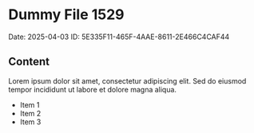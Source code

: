 # Dummy File 1529

Date: 2025-04-03
ID: 5E335F11-465F-4AAE-8611-2E466C4CAF44

## Content

Lorem ipsum dolor sit amet, consectetur adipiscing elit.
Sed do eiusmod tempor incididunt ut labore et dolore magna aliqua.

* Item 1
* Item 2
* Item 3

